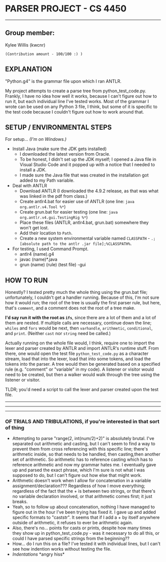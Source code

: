 # PARSER PROJECT - CS 4450

---

## Group member: 
  Kylee Willis (kwcnr)
  
    (Contribution amount - 100/100 :) )
    
## EXPLANATION
"Python.g4" is the grammar file upon which I ran ANTLR.
  
My project attempts to create a parse tree from python_test_code.py. Frankly, I have no idea how well it works, because I can't figure out how to run it, but each individual line I've tested works. Most of the grammar I wrote can be used on any Python 3 file, I think, but some of it is specific to the test code because I couldn't figure out how to work around that.
  

## SETUP / ENVIRONMENTAL STEPS
For setup... *(I'm on Windows.)*
- Install Java (make sure the JDK gets installed)
  - I downloaded the latest version from Oracle.
  - To be honest, I didn't set up the JDK myself; I opened a Java file in Visual Studio Code and it popped up with a notice that I needed to install a JDK.
  - I made sure the Java file that was created in the installation got added to my Path variable.
- Deal with ANTLR
  - Download ANTLR (I downloaded the 4.9.2 release, as that was what was linked in the pdf from class.)
  - Create antlr4.bat for easier use of ANTLR (one line: `java org.antlr.v4.Tool %*`)
  - Create grun.bat for easier testing (one line: `java org.antlr.v4.gui.TestingRig %*`)
  - Place these files (ANTLR, antlr4.bat, grun.bat) somewhere they won't get lost.
  - Add their location to `Path`.
  - Create a new system environmental variable named `CLASSPATH` - `.;[absolute path to the antlr .jar file];%CLASSPATH%`.
- For testing, I used Command Prompt.
  - antlr4 (name).g4
  - javac (name)*.java
  - grun (name) (rule) (test file) -gui

## HOW TO RUN
Honestly? I tested pretty much the whole thing using the grun.bat file; unfortunately, I couldn't get a handler running. Because of this, I'm not sure how it would run; the root of the tree is usually the first parser rule, but here, that's `comment`, and a comment does not the root of a tree make.

**I'd say run it with the root as `ifs`**, since there are a lot of them and a lot of them are nested. If multiple calls are necessary, continue down the line; `whiles` and `fors` would be next, then `varhandle`, `arithmetic`, `conditional`, and `print`. (Neither `cast` nor `string` need be called.)



Actually running on the whole file would, I think, require one to import the lexer and parser created by ANTLR and import ANTLR's runtime stuff. From there, one would open the test file `python_test_code.py` as a character stream, load that into the lexer, load that into some tokens, and load the tokens into the parser. A tree would then be generated based on a specified rule (e.g. "comment" or "variable" in my code). A listener or visitor would need to be created, but then a walker would walk through the tree using the listener or visitor.

TLDR; you'd need a script to call the lexer and parser created upon the test file.

---
---
---

### OF TRIALS AND TRIBULATIONS, if you're interested in that sort of thing
- Attempting to parse "range(2, int(num/2)+2)" is absolutely brutal. I've separated out arithmetic and casting, but I can't seem to find a way to prevent them from cross referencing with this specific line; there's arithmetic inside, so that needs to be handled, then casting,then another set of arithmetic. So arithmetic has to reference casting which has to reference arithmetic and now my grammar hates me. I eventually gave up and parsed the exact phrase, which I'm sure is not what I was supposed to do, but I can't figure out how else that might work.
- Arithmetic doesn't work when I allow for concatenation in a variable assignment/declaration??? Regardless of how I move everything; regardless of the fact that the + is between two strings, or that there's no variable declaration involved, or that arithmetic comes first; it just breaks.
- Yeah, so to follow up about concatenation, nothing I have managed to figure out in the hour I've been trying has fixed it. I gave up and added specific formats to "caststr". It seems that if I add a + by itself anywhere outside of arithmetic, it refuses to ever be arithmetic again.
- Also, there's no... points for casts or prints, despite how many times they show up in python_test_code.py - was it necessary to do all this, or could I have parsed specific strings from the beginning??
- How... do I run this on a file? I've tested it with individual lines, but I can't see how indention works without testing the file.
- *Indentations* \*angry hiss\*
